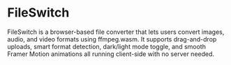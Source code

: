 # FileSwitch
FileSwitch is a browser-based file converter that lets users convert images, audio, and video formats using ffmpeg.wasm. It supports drag-and-drop uploads, smart format detection, dark/light mode toggle, and smooth Framer Motion animations all running client-side with no server needed.
